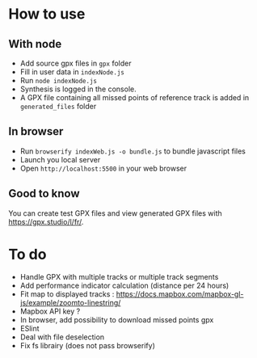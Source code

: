 # How to use
## With node
- Add source gpx files in `gpx` folder
- Fill in user data in `indexNode.js`
- Run `node indexNode.js`
- Synthesis is logged in the console.
- A GPX file containing all missed points of reference track is added in `generated_files` folder

## In browser
- Run `browserify indexWeb.js -o bundle.js` to bundle javascript files
- Launch you local server
- Open `http://localhost:5500` in your web browser

## Good to know
You can create test GPX files and view generated GPX files with https://gpx.studio/l/fr/.
# To do
- Handle GPX with multiple tracks or multiple track segments
- Add performance indicator calculation (distance per 24 hours)
- Fit map to displayed tracks : https://docs.mapbox.com/mapbox-gl-js/example/zoomto-linestring/
- Mapbox API key ?
- In browser, add possibility to download missed points gpx
- ESlint
- Deal with file deselection
- Fix fs librairy (does not pass browserify)
